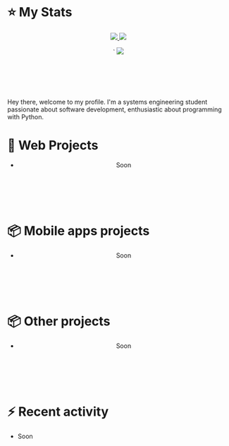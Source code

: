 # :star: My Stats
<p align="center"><a href="#">
  <img src="https://github-readme-stats.vercel.app/api?username=dgonzalez211&show_icons=true&include_all_commits=true&line_height=33&count_private=true&theme=nord" />
  <img src="https://github-readme-stats.vercel.app/api/top-langs?username=dgonzalez211&langs_count=4&count_private=true&theme=nord" />
</a></p>
<p align="center"><a href`="#">`
  <img src="https://github-profile-trophy.vercel.app/?username=dgonzalez211&margin-w=28&margin-h=15&theme=nord" />
</p></a></p>
  
<br><br><br><br>

Hey there, welcome to my profile. I'm a systems engineering student passionate about software development, enthusiastic about programming with Python.
  
# :book: Web Projects
<div align="center">
  
- Soon 
  
</div>
  
<br><br><br><br>
  
# :package: Mobile apps projects
<div align="center">
  
- Soon
  
</div>
  
<br><br><br><br>
  
# :package: Other projects
<div align="center">
  
 - Soon
 
</div>
  
<br><br><br><br>
  
# :zap: Recent activity
<!--START_SECTION:activity-->
- Soon
<!--END_SECTION:activity-->
